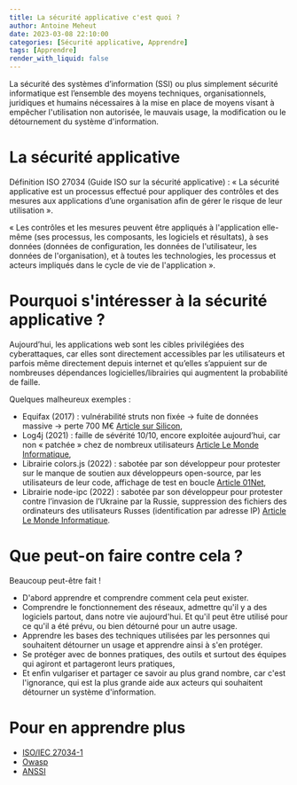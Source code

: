 ```yaml
---
title: La sécurité applicative c'est quoi ?
author: Antoine Meheut
date: 2023-03-08 22:10:00
categories: [Sécurité applicative, Apprendre]
tags: [Apprendre]
render_with_liquid: false
---
```


La sécurité des systèmes d’information (SSI) ou plus simplement sécurité informatique est l’ensemble des moyens techniques, organisationnels, juridiques et humains nécessaires à la mise en place de moyens visant à empêcher l'utilisation non autorisée, le mauvais usage, la modification ou le détournement du système d'information.

# La sécurité applicative
Définition ISO 27034 (Guide ISO sur la sécurité applicative) : « La sécurité applicative est un processus effectué pour appliquer des contrôles et des mesures aux applications d’une organisation afin de gérer le risque de leur utilisation ».

« Les contrôles et les mesures peuvent être appliqués à l'application elle-même (ses processus, les composants, les logiciels et résultats), à ses données (données de configuration, les données de l'utilisateur, les données de l'organisation), et à toutes les technologies, les processus et acteurs impliqués dans le cycle de vie de l'application ».

# Pourquoi s'intéresser à la sécurité applicative ?
Aujourd’hui, les applications web sont les cibles privilégiées des cyberattaques, car elles sont directement accessibles par les utilisateurs et parfois même directement depuis internet et qu’elles s’appuient sur de nombreuses dépendances logicielles/librairies qui augmentent la probabilité de faille.

Quelques malheureux exemples :

* Equifax (2017) : vulnérabilité struts non fixée -> fuite de données massive -> perte 700 M€ [Article sur Silicon](https://www.silicon.fr/vol-massif-donnees-persos-equifax-attaque-avant-184505.html),
* Log4j (2021) : faille de sévérité 10/10, encore exploitée aujourd’hui, car non « patchée » chez de nombreux utilisateurs [Article Le Monde Informatique](https://www.lemondeinformatique.fr/actualites/lire-faille-log4j-fin-d-annee-sous-haute-tension-pour-les-administrateurs-it-85276.html),
* Librairie colors.js (2022) : sabotée par son développeur pour protester sur le manque de soutien aux développeurs open-source, par les utilisateurs de leur code, affichage de test en boucle [Article 01Net](https://www.01net.com/actualites/au-bout-du-rouleau-un-developpeur-sabote-ses-logiciels-open-source-2053434.html),
* Librairie node-ipc (2022) : sabotée par son développeur pour protester contre l’invasion de l’Ukraine par la Russie, suppression des fichiers des ordinateurs des utilisateurs Russes (identification par adresse IP) [Article Le Monde Informatique](https://www.lemondeinformatique.fr/actualites/lire-avec-le-sabotage-de-node-ipc-la-protestation-dans-l-open-source-inquiete-86188.html).

# Que peut-on faire contre cela ?
Beaucoup peut-être fait !

* D'abord apprendre et comprendre comment cela peut exister.
* Comprendre le fonctionnement des réseaux, admettre qu'il y a des logiciels partout, dans notre vie aujourd'hui. Et qu'il peut être utilisé pour ce qu'il a été prévu, ou bien détourné pour un autre usage.
* Apprendre les bases des techniques utilisées par les personnes qui souhaitent détourner un usage et apprendre ainsi à s'en protéger.
* Se protéger avec de bonnes pratiques, des outils et surtout des équipes qui agiront et partageront leurs pratiques,
* Et enfin vulgariser et partager ce savoir au plus grand nombre, car c'est l'ignorance, qui est la plus grande aide aux acteurs qui souhaitent détourner un système d'information.


# Pour en apprendre plus

* [ISO/IEC 27034-1](https://www.iso.org/fr/standard/44378.html)
* [Owasp](https://owasp.org/#)
* [ANSSI](https://www.ssi.gouv.fr/)
